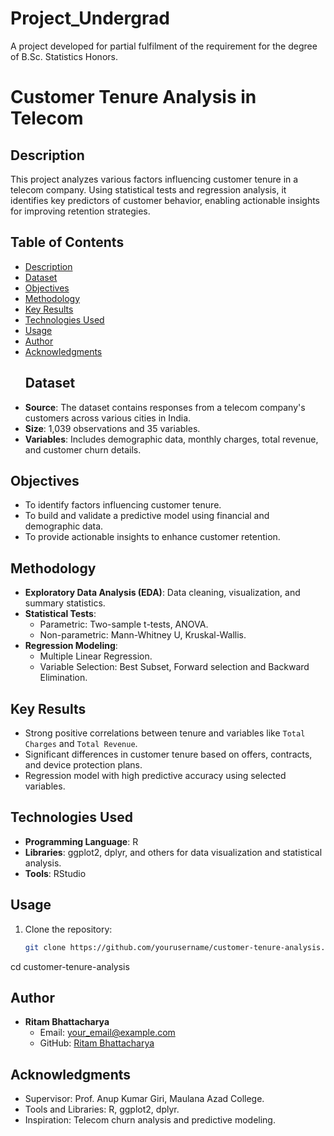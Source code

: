 # Project_Undergrad
A project developed for partial fulfilment of the requirement for the degree of B.Sc. Statistics Honors.

# Customer Tenure Analysis in Telecom

## Description
This project analyzes various factors influencing customer tenure in a telecom company. Using statistical tests and regression analysis, it identifies key predictors of customer behavior, enabling actionable insights for improving retention strategies.
## Table of Contents
- [Description](#description)
- [Dataset](#dataset)
- [Objectives](#objectives)
- [Methodology](#methodology)
- [Key Results](#key-results)
- [Technologies Used](#technologies-used)
- [Usage](#usage)
- [Author](#author)
- [Acknowledgments](#acknowledgments)
  ## Dataset
- **Source**: The dataset contains responses from a telecom company's customers across various cities in India.
- **Size**: 1,039 observations and 35 variables.
- **Variables**: Includes demographic data, monthly charges, total revenue, and customer churn details.
## Objectives
- To identify factors influencing customer tenure.
- To build and validate a predictive model using financial and demographic data.
- To provide actionable insights to enhance customer retention.
## Methodology
- **Exploratory Data Analysis (EDA)**: Data cleaning, visualization, and summary statistics.
- **Statistical Tests**:
  - Parametric: Two-sample t-tests, ANOVA.
  - Non-parametric: Mann-Whitney U, Kruskal-Wallis.
- **Regression Modeling**:
  - Multiple Linear Regression.
  - Variable Selection: Best Subset, Forward selection and Backward Elimination.
 ## Key Results
- Strong positive correlations between tenure and variables like `Total Charges` and `Total Revenue`.
- Significant differences in customer tenure based on offers, contracts, and device protection plans.
- Regression model with high predictive accuracy using selected variables.
## Technologies Used
- **Programming Language**: R
- **Libraries**: ggplot2, dplyr, and others for data visualization and statistical analysis.
- **Tools**: RStudio
## Usage
1. Clone the repository:
   ```bash
   git clone https://github.com/yourusername/customer-tenure-analysis.git
cd customer-tenure-analysis
## Author
- **Ritam Bhattacharya**
  - Email: [your_email@example.com](rbhattacharya848@gmail.com)
  - GitHub: [Ritam Bhattacharya](https://github.com/nameisritam)
 ## Acknowledgments
- Supervisor: Prof. Anup Kumar Giri, Maulana Azad College.
- Tools and Libraries: R, ggplot2, dplyr.
- Inspiration: Telecom churn analysis and predictive modeling.



